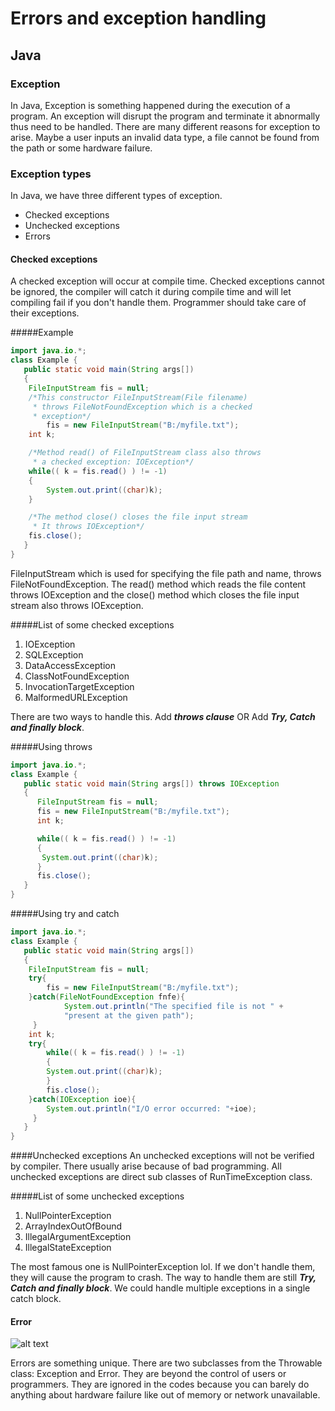 # Errors and exception handling
## Java
### Exception
In Java, Exception is something happened during the execution of a program. An exception will disrupt the program and
terminate it abnormally thus need to be handled.
There are many different reasons for exception to arise. Maybe a user inputs an invalid data type, a file cannot be found
from the path or some hardware failure.
### Exception types
In Java, we have three different types of exception.
* Checked exceptions
* Unchecked exceptions
* Errors

#### Checked exceptions
A checked exception will occur at compile time. Checked exceptions cannot be ignored, the compiler will catch it
during compile time and will let compiling fail if you don't handle them. Programmer should take care of their
exceptions.

#####Example

```Java
import java.io.*;
class Example {
   public static void main(String args[])
   {
	FileInputStream fis = null;
	/*This constructor FileInputStream(File filename)
	 * throws FileNotFoundException which is a checked
	 * exception*/
        fis = new FileInputStream("B:/myfile.txt");
	int k;

	/*Method read() of FileInputStream class also throws
	 * a checked exception: IOException*/
	while(( k = fis.read() ) != -1)
	{
		System.out.print((char)k);
	}

	/*The method close() closes the file input stream
	 * It throws IOException*/
	fis.close();
   }
}
```
FileInputStream which is used for specifying the file path and name, throws FileNotFoundException. The read() method which reads the file content throws IOException and the close() method which closes the file input stream also throws IOException.



#####List of some checked exceptions
1. IOException
2. SQLException
3. DataAccessException
4. ClassNotFoundException
5. InvocationTargetException
6. MalformedURLException

There are two ways to handle this. Add *__throws clause__* OR Add **_Try, Catch and finally block_**.

#####Using throws
```Java
import java.io.*;
class Example {
   public static void main(String args[]) throws IOException
   {
      FileInputStream fis = null;
      fis = new FileInputStream("B:/myfile.txt");
      int k;

      while(( k = fis.read() ) != -1)
      {
	   System.out.print((char)k);
      }
      fis.close();
   }
}
```

#####Using try and catch
```Java
import java.io.*;
class Example {
   public static void main(String args[])
   {
	FileInputStream fis = null;
	try{
	    fis = new FileInputStream("B:/myfile.txt");
	}catch(FileNotFoundException fnfe){
            System.out.println("The specified file is not " +
			"present at the given path");
	 }
	int k;
	try{
	    while(( k = fis.read() ) != -1)
	    {
		System.out.print((char)k);
	    }
	    fis.close();
	}catch(IOException ioe){
	    System.out.println("I/O error occurred: "+ioe);
	 }
   }
}
```
####Unchecked exceptions
An unchecked exceptions will not be verified by compiler. There usually arise because of bad programming.
All unchecked exceptions are direct sub classes of RunTimeException class.




#####List of some unchecked exceptions
1. NullPointerException
2. ArrayIndexOutOfBound
3. IllegalArgumentException
4. IllegalStateException

The most famous one is NullPointerException lol. If we don't handle them, they will cause the program to crash.
The way to handle them are still **_Try, Catch and finally block_**. We could handle multiple exceptions in a single catch block.

#### Error
![alt text](https://www.tutorialspoint.com/java/images/exceptions1.jpg)

Errors are something unique. There are two subclasses from the Throwable class: Exception and Error. They are beyond the control of users or programmers. They are ignored
in the codes because you can barely do anything about hardware failure like out of memory or network unavailable.



